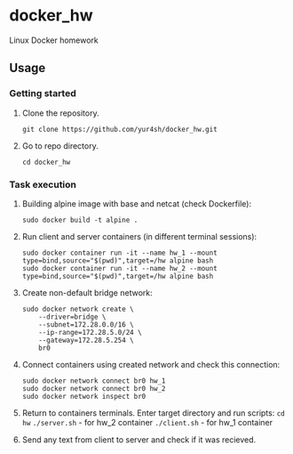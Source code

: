 # docker_hw
Linux Docker homework
## Usage

### Getting started

1) Clone the repository.
    ```
    git clone https://github.com/yur4sh/docker_hw.git
    ```
3) Go to repo directory.
    ```
    cd docker_hw
    ```

### Task execution

1) Building alpine image with base and netcat (check Dockerfile):
    ```
    sudo docker build -t alpine .
    ```  

3) Run client and server containers (in different terminal sessions):
    ```
    sudo docker container run -it --name hw_1 --mount type=bind,source="$(pwd)",target=/hw alpine bash
    sudo docker container run -it --name hw_2 --mount type=bind,source="$(pwd)",target=/hw alpine bash
    ```

5) Create non-default bridge network:
    ```
    sudo docker network create \
        --driver=bridge \
        --subnet=172.28.0.0/16 \
        --ip-range=172.28.5.0/24 \
        --gateway=172.28.5.254 \
        br0
    ```
6) Connect containers using created network and check this connection:
    ```
    sudo docker network connect br0 hw_1
    sudo docker network connect br0 hw_2
    sudo docker network inspect br0
    ```

7) Return to containers terminals. Enter target directory and run scripts:
    ```cd hw```
    ```./server.sh``` - for hw_2 container
    ```./client.sh``` - for hw_1 container

8) Send any text from client to server and check if it was recieved.
